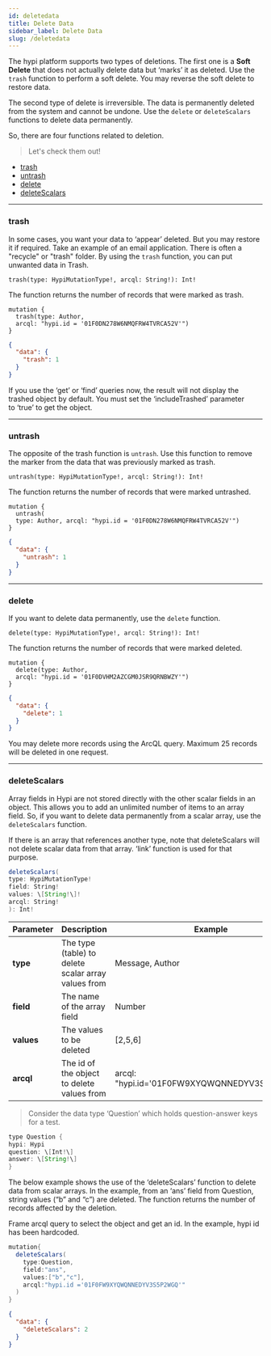 ```yaml
---
id: deletedata
title: Delete Data
sidebar_label: Delete Data
slug: /deletedata
---
```

The hypi platform supports two types of deletions. The first one is a **Soft Delete** that does not actually delete data but ‘marks’ it as deleted. Use the `trash` function to perform a soft delete. You may reverse the soft delete to restore data.

The second type of delete is irreversible. The data is permanently deleted from the system and cannot be undone. Use the `delete` or `deleteScalars` functions to delete data permanently.

So, there are four functions related to deletion.

> Let's check them out!

+ [trash](###trash)
+ [untrash](#untrash)
+ [delete](#delete)
+ [deleteScalars](#deletescalars)


***

### trash

In some cases, you want your data to ‘appear’ deleted. But you may restore it if required. Take an example of an email application. There is often a "recycle" or "trash" folder. By using the `trash` function, you can put unwanted data in Trash.
```
trash(type: HypiMutationType!, arcql: String!): Int!
```
The function returns the number of records that were marked as trash.

```
mutation {
  trash(type: Author, 
  arcql: "hypi.id = '01F0DN278W6NMQFRW4TVRCA52V'")
}
```
```json
{
  "data": {
    "trash": 1
  }
}
```
If you use the ‘get’ or ‘find’ queries now, the result will not display the trashed object by default. You must set the ‘includeTrashed’ parameter to ‘true’ to get the object.

***

### untrash

The opposite of the trash function is `untrash`. Use this function to remove the marker from the data that was previously marked as trash.
```
untrash(type: HypiMutationType!, arcql: String!): Int!
```
The function returns the number of records that were marked untrashed.

```
mutation {
  untrash(
  type: Author, arcql: "hypi.id = '01F0DN278W6NMQFRW4TVRCA52V'")
}
```
```json
{
  "data": {
    "untrash": 1
  }
}
```

***

### delete

If you want to delete data permanently, use the `delete` function.
```
delete(type: HypiMutationType!, arcql: String!): Int!
```
The function returns the number of records that were marked deleted.
```
mutation {
  delete(type: Author, 
  arcql: "hypi.id = '01F0DVHM2AZCGM0JSR9QRNBWZY'")
}
```
```json
{
  "data": {
    "delete": 1
  }
}
```
You may delete more records using the ArcQL query. Maximum 25 records will be deleted in one request.

***

###  deleteScalars

Array fields in Hypi are not stored directly with the other scalar fields in an object. This allows you to add an unlimited number of items to an array field. So, if you want to delete data permanently from a scalar array, use the `deleteScalars` function.

If there is an array that references another type, note that deleteScalars will not delete scalar data from that array. ‘link’ function is used for that purpose.
```java
deleteScalars(
type: HypiMutationType!
field: String!
values: \[String!\]!
arcql: String!
): Int!
```

| **Parameter** | **Description**                                     | **Example**                                   |
|---------------|-----------------------------------------------------|-----------------------------------------------|
| **type**      | The type (table) to delete scalar array values from | Message, Author                               |
| **field**     | The name of the array field                         | Number                                        |
| **values**    | The values to be deleted                            | \[2,5,6\]                                     |
| **arcql**     | The id of the object to delete values from          | arcql: "hypi.id='01F0FW9XYQWQNNEDYV3S5P2WGQ'" |

> Consider the data type ‘Question’ which holds question-answer keys for a test.

```java
type Question {
hypi: Hypi
question: \[Int!\]
answer: \[String!\]  
}
```
 The below example shows the use of the ‘deleteScalars’ function to delete data from scalar arrays. In the example, from an ‘ans’ field from Question, string values (“b” and “c”) are deleted. The function returns the number of records affected by the deletion.

Frame arcql query to select the object and get an id. In the example, hypi id has been hardcoded.
```java
mutation{
  deleteScalars(
    type:Question,
    field:"ans",
    values:["b","c"],
    arcql:"hypi.id ='01F0FW9XYQWQNNEDYV3S5P2WGQ'"
  )
}
```
```json
{
  "data": {
    "deleteScalars": 2
  }
}